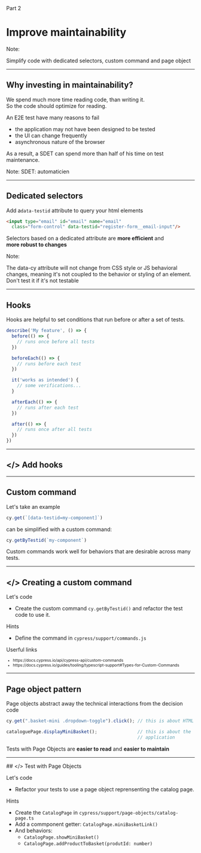 

<!-- .slide: id="improve-maintainability" class="slide--part-title slide--vcenter" -->

<div class="flex-row">

  <div class="part-title">
    <span class="text-level-3">Part 2</span>
    <h1>Improve maintainability</h1>
  </div>
  
  <div class="part-toc box fragment"></div>

</div>

Note:


Simplify code with dedicated selectors, custom command and page object

---

## Why investing in maintainability?

<p class="fragment">We spend much more time reading code, than writing it.<br/>
So the code should optimize for reading.

<p class="mt-2 fragment">An E2E test have many reasons to fail
<ul class="fragment">
  <li>the application may not have been designed to be tested
  <li>the UI can change frequently
  <li>asynchronous nature of the browser
</ul>
<p class="fragment">As a result, a SDET can spend more than half of his time on test maintenance.

Note:
SDET: automaticien

---

<h2 class="slide-title">Dedicated selectors</h2>

<p class="mt-5 fragment">Add a<code>data-testid</code> attribute to query your html elements</p>

```html
<input type="email" id="email" name="email"
  class="form-control" data-testid="register-form__email-input"/>
```

<!-- .element: class="fragment mt-3" -->

<p class="mt-5 fragment">Selectors based on a dedicated attribute are <strong>more efficient</strong> and<br> <strong>more robust to changes</strong></p>


Note:

The data-cy attribute will not change from CSS style or JS behavioral changes, meaning it's not coupled to the behavior or styling of an element.
Don't test it if it's not testable


---

## Hooks

Hooks are helpful to set conditions that run before or after a set of tests.

```typescript
describe('My feature', () => {
  before(() => {
    // runs once before all tests
  })

  beforeEach(() => {
    // runs before each test
  })

  it('works as intended') {
    // some verifications...
  }

  afterEach(() => {
    // runs after each test
  })

  after(() => {
    // runs once after all tests
  })
})

```
<!-- .element: style="font-size:37%" -->


---

## &lt;/> Add hooks
<!-- .element: data-toc-level="2" data-toc-label="Let's code" -->

---

## Custom command

<p class="fragment">Let's take an example

```typescript
cy.get(`[data-testid=my-component]`)
```
<!-- .element: class="fragment" -->

<div class="fragment mt-2">

<p class="text-level-2">can be simplified with a custom command:

```typescript 
cy.getByTestid(`my-component`)
```

</div>

<p class="fragment mt-3">Custom commands work well for behaviors that are desirable across many tests.


---

## &lt;/> Creating a custom command
<!-- .element: data-toc-level="2" data-toc-label="Let's code" -->


<div class="block--exercice text-level-3">
  <p>Let's code
  <ul>
    <li>Create the custom command <code>cy.getByTestid()</code> and refactor the test code to use it.
  </ul>
  <p>Hints
  <ul>
    <li>Define the command in <code>cypress/support/commands.js</code>
  </ul>
  <p>Userful links
  <ul style="font-size:75%">
    <li class="url-link">https://docs.cypress.io/api/cypress-api/custom-commands
    <li class="url-link">https://docs.cypress.io/guides/tooling/typescript-support#Types-for-Custom-Commands
  </ul>
</div>

---

<h2 class="slide-title">Page object pattern</h2>

<p class="mt-4 fragment">Page objects abstract away the technical interactions from the decision code</p>

```typescript
cy.get(".basket-mini .dropdown-toggle").click(); // this is about HTML

```
<!-- .element: class="fragment" -->

```typescript
cataloguePage.displayMiniBasket();               // this is about the
                                                 // application
```

<!-- .element: class="fragment" -->

<p class="mt-3 fragment">Tests with Page Objects are <strong>easier to read</strong> and <strong>easier to maintain</strong>



---

## &lt;/> Test with Page Objects
<!-- .element: data-toc-level="2" data-toc-label="Let's code" -->


<div class="block--exercice text-level-3">
  <p>Let's code
  <ul>
    <li>Refactor your tests to use a page object reprensenting the catalog page.
  </ul>
  <p>Hints
  <ul>
    <li>Create the <code>CatalogPage</code> in <nobr><code>cypress/support/page-objects/catalog-page.ts</code></nobr>
    <li>Add a commponent getter: <code>CatalogPage.miniBasketLink()</code>
    <li>And behaviors:
      <ul>
        <li><code>CatalogPage.showMiniBasket()</code>
        <li><code>CatalogPage.addProductToBasket(produtId: number)</code>
      </ul>
  </ul>
</div>

